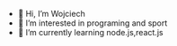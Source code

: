 - 👋 Hi, I’m Wojciech
- 👀 I’m interested in programing and sport 
- 🌱 I’m currently learning node.js,react.js

<!---
wpowroznik/wpowroznik is a ✨ special ✨ repository because its `README.md` (this file) appears on your GitHub profile.
You can click the Preview link to take a look at your changes.
--->
